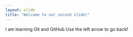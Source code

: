 ```yaml
---
layout: slide
title: "Welcome to our second slide!"
---
```

I am learning Git and GitHub
Use the left arrow to go back!
